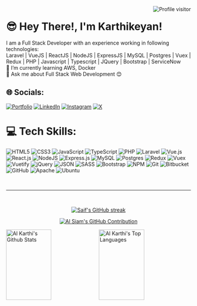 <a href="https://komarev.com/ghpvc/?username=mkk-karthi">
  <img align="right" src="https://komarev.com/ghpvc/?username=mkk-karthi&label=Visitors&color=0e75b6&style=flat" alt="Profile visitor" />
</a>


# 😎 Hey There!, I'm Karthikeyan!
I am a Full Stack Developer with an experience working in following technologies:<br>
Laravel | VueJS | ReactJS | NodeJS | ExpressJS | MySQL | Postgres | Vuex | Redux | PHP | Javascript | Typescript | JQuery | Bootstrap | ServiceNow<br>🌱 I’m currently learning AWS, Docker<br>
💬 Ask me about Full Stack Web Development 😊<br>


## 🌐 Socials:
[![Portfolio](https://img.shields.io/badge/Portfolio-007ACC)](https://mkk-karthi.github.io/) 
[![LinkedIn](https://img.shields.io/badge/LinkedIn-%230077B5.svg?logo=linkedin&logoColor=white)](https://www.linkedin.com/in/karthikeyan-m-00a19423b) 
[![Instagram](https://img.shields.io/badge/Instagram-%23E4405F.svg?logo=Instagram&logoColor=white)](https://www.instagram.com/m.k.k.2001) 
[![X](https://img.shields.io/badge/x-%23000000.svg?logo=x&logoColor=white)](https://twitter.com/m_k_k_2001) 

# 💻 Tech Skills:
![HTML5](https://img.shields.io/badge/html5-%23E34F26.svg?style=for-the-badge&logo=html5&logoColor=white) 
![CSS3](https://img.shields.io/badge/css3-%231572B6.svg?style=for-the-badge&logo=css3&logoColor=white) 
![JavaScript](https://img.shields.io/badge/javascript-%23323330.svg?style=for-the-badge&logo=javascript&logoColor=%23F7DF1E) 
![TypeScript](https://img.shields.io/badge/typescript-%23007ACC.svg?style=for-the-badge&logo=typescript&logoColor=white) 
![PHP](https://img.shields.io/badge/PHP-777BB4?style=for-the-badge&logo=php&logoColor=white) 
![Laravel](https://img.shields.io/badge/laravel-%23FF2D20.svg?style=for-the-badge&logo=laravel&logoColor=white) 
![Vue.js](https://img.shields.io/badge/vue.js-%2335495e.svg?style=for-the-badge&logo=vuedotjs&logoColor=%234FC08D) 
![React.js](https://img.shields.io/badge/react-%2320232a.svg?style=for-the-badge&logo=react&logoColor=%2361DAFB) 
![NodeJS](https://img.shields.io/badge/node.js-6DA55F?style=for-the-badge&logo=node.js&logoColor=white) 
![Express.js](https://img.shields.io/badge/express.js-%23404d59.svg?style=for-the-badge&logo=express&logoColor=%2361DAFB) 
![MySQL](https://img.shields.io/badge/mysql-4479A1.svg?style=for-the-badge&logo=mysql&logoColor=white) 
![Postgres](https://img.shields.io/badge/postgres-%23316192.svg?style=for-the-badge&logo=postgresql&logoColor=white) 
![Redux](https://img.shields.io/badge/redux-%23593d88.svg?style=for-the-badge&logo=redux&logoColor=white)
![Vuex](https://img.shields.io/badge/vuex-%234FC08D.svg?style=for-the-badge&logo=vuedotjs&logoColor=white
) 
![Vuetify](https://img.shields.io/badge/Vuetify-1867C0?style=for-the-badge&logo=vuetify&logoColor=AEDDFF) 
![jQuery](https://img.shields.io/badge/jquery-%230769AD.svg?style=for-the-badge&logo=jquery&logoColor=white) 
![JSON](https://img.shields.io/badge/json-%23000000.svg?style=for-the-badge&logo=json&logoColor=white) 
![SASS](https://img.shields.io/badge/SASS-hotpink.svg?style=for-the-badge&logo=SASS&logoColor=white) 
![Bootstrap](https://img.shields.io/badge/bootstrap-%237952B3.svg?style=for-the-badge&logo=bootstrap&logoColor=white) 
![NPM](https://img.shields.io/badge/NPM-%23CB3837.svg?style=for-the-badge&logo=npm&logoColor=white) 
![Git](https://img.shields.io/badge/git-%23F05033.svg?style=for-the-badge&logo=git&logoColor=white) 
![Bitbucket](https://img.shields.io/badge/bitbucket-%230047B3.svg?style=for-the-badge&logo=bitbucket&logoColor=white) 
![GitHub](https://img.shields.io/badge/github-%23121011.svg?style=for-the-badge&logo=github&logoColor=white)
![Apache](https://img.shields.io/badge/apache-%23D42029.svg?style=for-the-badge&logo=apache&logoColor=white) 
![Ubuntu](https://img.shields.io/badge/ubuntu-%23E95420.svg?style=for-the-badge&logo=ubuntu&logoColor=white) 

<br/>
<hr/>
<br/>

<p align="center">
  <a href="https://github.com/mkk-karthi">
    <img src="https://github-readme-streak-stats.herokuapp.com/?user=mkk-karthi&theme=radical&border=7F3FBF&background=0D1117" alt="Saif's GitHub streak"/>
  </a>
</p>

<p align="center">
  <a href="https://github.com/mkk-karthi">
    <img src="https://github-profile-summary-cards.vercel.app/api/cards/profile-details?username=mkk-karthi&theme=radical" alt="Al Siam's GitHub Contribution"/>
  </a>
</p>

<a> 
    <a href="https://github.com/mkk-karthi"><img alt="Al Karthi's Github Stats" src="https://denvercoder1-github-readme-stats.vercel.app/api?username=mkk-karthi&show_icons=true&count_private=true&theme=react&border_color=7F3FBF&bg_color=0D1117&title_color=F85D7F&icon_color=F8D866" height="192px" width="49.5%"/></a>
  <a href="https://github.com/mkk-karthi"><img alt="Al Karthi's Top Languages" src="https://denvercoder1-github-readme-stats.vercel.app/api/top-langs/?username=mkk-karthi&langs_count=8&layout=compact&theme=react&border_color=7F3FBF&bg_color=0D1117&title_color=F85D7F&icon_color=F8D866" height="192px" width="49.5%"/></a>
  <br/>
</a>

<!-- ## 💰 You can help me by Donating
[![BuyMeACoffee](https://img.shields.io/badge/Buy%20Me%20a%20Coffee-ffdd00?style=for-the-badge&logo=buy-me-a-coffee&logoColor=black)](https://buymeacoffee.com/Shubhamk) 
-->

<!-- Proudly created with GPRM ( https://gprm.itsvg.in ) -->
